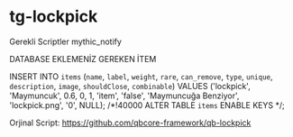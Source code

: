 # tg-lockpick

Gerekli Scriptler
mythic_notify 

DATABASE EKLEMENİZ GEREKEN İTEM

INSERT INTO `items` (`name`, `label`, `weight`, `rare`, `can_remove`, `type`, `unique`, `description`, `image`, `shouldClose`, `combinable`) VALUES
	('lockpick', 'Maymuncuk', 0.6, 0, 1, 'item', 'false', 'Maymuncuğa Benziyor', 'lockpick.png', '0', NULL);
/*!40000 ALTER TABLE `items` ENABLE KEYS */;


Orjinal Script: https://github.com/qbcore-framework/qb-lockpick
